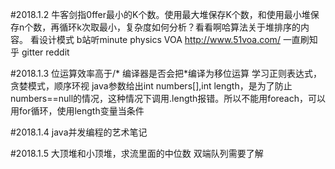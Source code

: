 #2018.1.2
牛客剑指0ffer最小的K个数。使用最大堆保存K个数，和使用最小堆保存n个数，再循环k次取最小，复杂度如何分析？看看啊哈算法关于堆排序的内容。
看设计模式
b站听minute physics
VOA http://www.51voa.com/
一直刷知乎 gitter reddit

#2018.1.3
位运算效率高于/*
编译器是否会把*编译为移位运算
学习正则表达式，贪婪模式，顺序环视
java参数给出int numbers[],int length，是为了防止numbers==null的情况，这种情况下调用.length报错。所以不能用foreach，可以用for循环，使用length变量当条件

#2018.1.4
java并发编程的艺术笔记

#2018.1.5
大顶堆和小顶堆，求流里面的中位数
双端队列需要了解